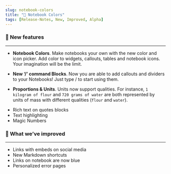 ```yaml
---
slug: notebook-colors
title: "🌈 Notebook Colors"
tags: [Release-Notes, New, Improved, Alpha]
---
```




### 🌱 New features
---

* **Notebook Colors**.
Make notebooks your own with the new color and icon picker. Add color to widgets, callouts, tables and notebook icons. Your imagination will be the limit. 

* **New ‘/’ command Blocks**.
Now you are able to add callouts and dividers to your Notebooks! Just type / to start using them.

* **Proportions & Units**.
  Units now support qualities. For instance, `1 kilogram of flour` and `720 grams of water` are both represented by units of mass with different qualities (`flour` and `water`).

- Rich text on quotes blocks
- Text highlighting
- Magic Numbers

### 💪 What we’ve improved
---
- Links with embeds on social media
- New Markdown shortcuts
- Links on notebook are now blue
- Personalized error pages

